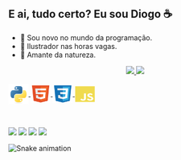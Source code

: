 
## E ai, tudo certo? Eu sou Diogo ☕

- 🌱 Sou novo no mundo da programação.
- 🎨 Ilustrador nas horas vagas.
- 🌿 Amante da natureza.

<div align="center">
  <a href="https://www.instagram.com/sirph0enix/">
  <img height="180em" src="https://github-readme-stats.vercel.app/api?username=Espiritolivr3&show_icons=true&theme=dracula&include_all_commits=true&count_private=true"/>
  <img height="180em" src="https://github-readme-stats.vercel.app/api/top-langs/?username=Espiritolivr3&layout=compact&langs_count=7&theme=dracula"/>
</div>
<div style="display: inline_block"><br />
  <img align="center" alt="Rafa-Python height="30" width="40" src="https://raw.githubusercontent.com/devicons/devicon/master/icons/python/python-original.svg">
    <img align="center" alt="Rafa-HTML" height="35" width="40" src="https://raw.githubusercontent.com/devicons/devicon/master/icons/html5/html5-original.svg">
    <img align="center" alt="Rafa-CSS" height="35" width="40" src="https://raw.githubusercontent.com/devicons/devicon/master/icons/css3/css3-original.svg">
    <img align="center" alt="Rafa-Js" height="32" width="40" src="https://raw.githubusercontent.com/devicons/devicon/master/icons/javascript/javascript-plain.svg">

##

<div><br /> 
  <a href="https://instagram.com/espiritolivr3" target="_blank"><img src="https://img.shields.io/badge/-Instagram-%23E4405F?style=for-the-badge&logo=instagram&logoColor=white" target="_blank"></a>
 <a href="https://discord.gg/wagxzStdcR" target="_blank"><img src="https://img.shields.io/badge/Discord-7289DA?style=for-the-badge&logo=discord&logoColor=white" target="_blank"></a> 
  <a href="https://www.tiktok.com/@animessencia" target="_blank"><img src="https://img.shields.io/badge/TikTok-000000?style=for-the-badge&logo=tiktok&logoColor=white" target="blank"></a>
  <a href="https://www.linkedin.com/in/diogo-pires-a7378b128" target="_blank"><img src="https://img.shields.io/badge/-LinkedIn-%230077B5?style=for-the-badge&logo=linkedin&logoColor=white" target="_blank"></a>
</div>

<div>

  ![Snake animation](https://github.com/Espiritolivr3/Espiritolivr3/blob/output/github-contribution-grid-snake.svg)
  
</div>
